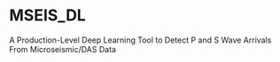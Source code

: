 # MSEIS_DL
A Production-Level Deep Learning Tool to Detect P and S Wave Arrivals From Microseismic/DAS Data
